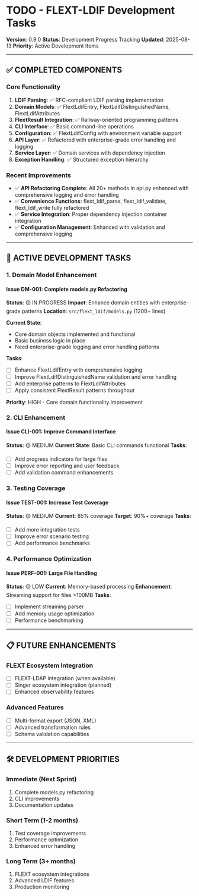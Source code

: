 # TODO - FLEXT-LDIF Development Tasks

**Version**: 0.9.0
**Status**: Development Progress Tracking
**Updated**: 2025-08-13
**Priority**: Active Development Items

---

## ✅ COMPLETED COMPONENTS

### **Core Functionality**

1. **LDIF Parsing**: ✅ RFC-compliant LDIF parsing implementation
2. **Domain Models**: ✅ FlextLdifEntry, FlextLdifDistinguishedName, FlextLdifAttributes
3. **FlextResult Integration**: ✅ Railway-oriented programming patterns
4. **CLI Interface**: ✅ Basic command-line operations
5. **Configuration**: ✅ FlextLdifConfig with environment variable support
6. **API Layer**: ✅ Refactored with enterprise-grade error handling and logging
7. **Service Layer**: ✅ Domain services with dependency injection
8. **Exception Handling**: ✅ Structured exception hierarchy

### **Recent Improvements**

- ✅ **API Refactoring Complete**: All 20+ methods in api.py enhanced with comprehensive logging and error handling
- ✅ **Convenience Functions**: flext_ldif_parse, flext_ldif_validate, flext_ldif_write fully refactored
- ✅ **Service Integration**: Proper dependency injection container integration
- ✅ **Configuration Management**: Enhanced with validation and comprehensive logging

---

## 🔄 ACTIVE DEVELOPMENT TASKS

### 1. **Domain Model Enhancement**

#### **Issue DM-001: Complete models.py Refactoring**

**Status**: 🟡 IN PROGRESS
**Impact**: Enhance domain entities with enterprise-grade patterns
**Location**: `src/flext_ldif/models.py` (1200+ lines)

**Current State**:

- Core domain objects implemented and functional
- Basic business logic in place
- Need enterprise-grade logging and error handling patterns

**Tasks**:

- [ ] Enhance FlextLdifEntry with comprehensive logging
- [ ] Improve FlextLdifDistinguishedName validation and error handling
- [ ] Add enterprise patterns to FlextLdifAttributes
- [ ] Apply consistent FlextResult patterns throughout

**Priority**: HIGH - Core domain functionality improvement

### 2. **CLI Enhancement**

#### **Issue CLI-001: Improve Command Interface**

**Status**: 🟡 MEDIUM
**Current State**: Basic CLI commands functional
**Tasks**:

- [ ] Add progress indicators for large files
- [ ] Improve error reporting and user feedback
- [ ] Add validation command enhancements

### 3. **Testing Coverage**

#### **Issue TEST-001: Increase Test Coverage**

**Status**: 🟡 MEDIUM
**Current**: 85% coverage
**Target**: 90%+ coverage
**Tasks**:

- [ ] Add more integration tests
- [ ] Improve error scenario testing
- [ ] Add performance benchmarks

### 4. **Performance Optimization**

#### **Issue PERF-001: Large File Handling**

**Status**: 🟡 LOW
**Current**: Memory-based processing
**Enhancement**: Streaming support for files >100MB
**Tasks**:

- [ ] Implement streaming parser
- [ ] Add memory usage optimization
- [ ] Performance benchmarking

---

## 📋 FUTURE ENHANCEMENTS

### **FLEXT Ecosystem Integration**

- [ ] FLEXT-LDAP integration (when available)
- [ ] Singer ecosystem integration (planned)
- [ ] Enhanced observability features

### **Advanced Features**

- [ ] Multi-format export (JSON, XML)
- [ ] Advanced transformation rules
- [ ] Schema validation capabilities

---

## 🛠️ DEVELOPMENT PRIORITIES

### **Immediate (Next Sprint)**

1. Complete models.py refactoring
2. CLI improvements
3. Documentation updates

### **Short Term (1-2 months)**

1. Test coverage improvements
2. Performance optimization
3. Enhanced error handling

### **Long Term (3+ months)**

1. FLEXT ecosystem integrations
2. Advanced LDIF features
3. Production monitoring
